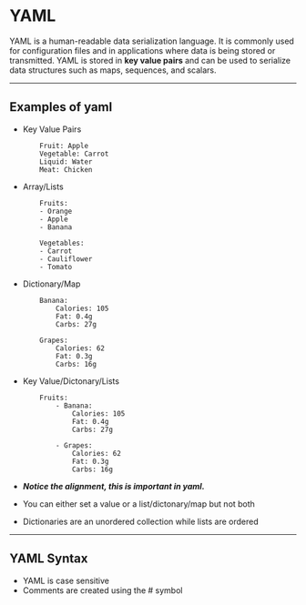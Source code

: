 # YAML

YAML is a human-readable data serialization language. It is commonly used for configuration files and in applications where data is being stored or transmitted. YAML is stored in **key value pairs** and can be used to serialize data structures such as maps, sequences, and scalars.

___

## Examples of yaml


* Key Value Pairs

    ```
        Fruit: Apple
        Vegetable: Carrot
        Liquid: Water
        Meat: Chicken
    ```

* Array/Lists

    ```
        Fruits:
        - Orange
        - Apple
        - Banana

        Vegetables:
        - Carrot 
        - Cauliflower
        - Tomato
    ```

* Dictionary/Map
    
    ```
        Banana:
            Calories: 105
            Fat: 0.4g
            Carbs: 27g

        Grapes:
            Calories: 62
            Fat: 0.3g
            Carbs: 16g
    ```

* Key Value/Dictonary/Lists

    ```
        Fruits:
            - Banana:
                Calories: 105
                Fat: 0.4g
                Carbs: 27g

            - Grapes:
                Calories: 62
                Fat: 0.3g
                Carbs: 16g
    ```


* ***Notice the alignment, this is important in yaml.***

* You can either set a value or a list/dictonary/map but not both

* Dictionaries are an unordered collection while lists are ordered
___


## YAML Syntax

* YAML is case sensitive
* Comments are created using the # symbol

